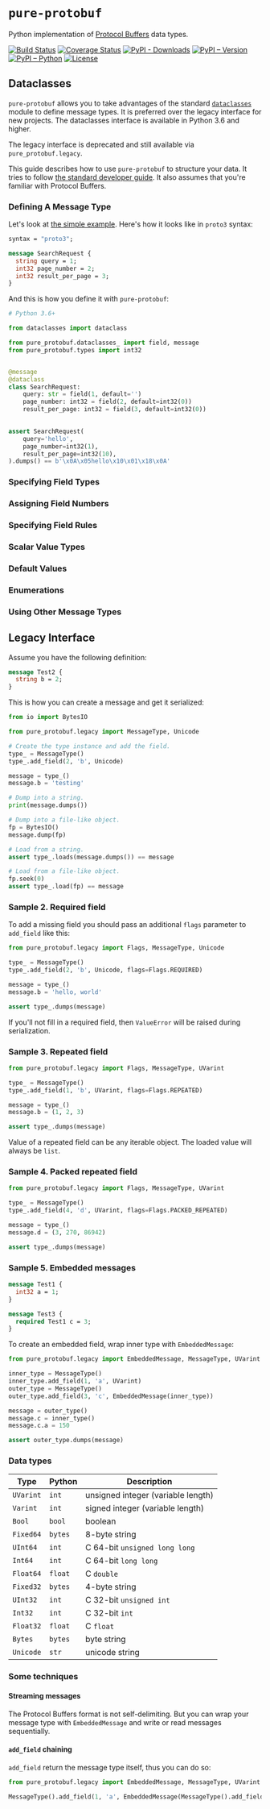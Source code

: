 # `pure-protobuf`

Python implementation of [Protocol Buffers](http://code.google.com/apis/protocolbuffers/docs/encoding.html) data types.

[![Build Status](https://travis-ci.org/eigenein/protobuf.svg?branch=master)](https://travis-ci.org/eigenein/protobuf)
[![Coverage Status](https://coveralls.io/repos/github/eigenein/protobuf/badge.svg?branch=feature%2Fcoveralls)](https://coveralls.io/github/eigenein/protobuf?branch=feature%2Fcoveralls)
[![PyPI - Downloads](https://img.shields.io/pypi/dm/pure-protobuf.svg)](https://pypi.org/project/pure-protobuf/)
[![PyPI – Version](https://img.shields.io/pypi/v/pure-protobuf.svg)](https://pypi.org/project/pure-protobuf/#history)
[![PyPI – Python](https://img.shields.io/pypi/pyversions/pure-protobuf.svg)](https://pypi.org/project/pure-protobuf/#files)
[![License](https://img.shields.io/pypi/l/pure-protobuf.svg)](https://github.com/eigenein/protobuf/blob/master/LICENSE)

## Dataclasses

`pure-protobuf` allows you to take advantages of the standard [`dataclasses`](https://docs.python.org/3/library/dataclasses.html) module to define message types. It is preferred over the legacy interface for new projects. The dataclasses interface is available in Python 3.6 and higher.

The legacy interface is deprecated and still available via `pure_protobuf.legacy`.

This guide describes how to use `pure-protobuf` to structure your data. It tries to follow [the standard developer guide](https://developers.google.com/protocol-buffers/docs/proto3). It also assumes that you're familiar with Protocol Buffers.

### Defining A Message Type

Let's look at [the simple example](https://developers.google.com/protocol-buffers/docs/proto3#simple). Here's how it looks like in `proto3` syntax:

```proto
syntax = "proto3";

message SearchRequest {
  string query = 1;
  int32 page_number = 2;
  int32 result_per_page = 3;
}
```

And this is how you define it with `pure-protobuf`:

```python
# Python 3.6+

from dataclasses import dataclass

from pure_protobuf.dataclasses_ import field, message
from pure_protobuf.types import int32


@message
@dataclass
class SearchRequest:
    query: str = field(1, default='')
    page_number: int32 = field(2, default=int32(0))
    result_per_page: int32 = field(3, default=int32(0))
   

assert SearchRequest(
    query='hello',
    page_number=int32(1),
    result_per_page=int32(10),
).dumps() == b'\x0A\x05hello\x10\x01\x18\x0A'
```

### Specifying Field Types

### Assigning Field Numbers

### Specifying Field Rules

### Scalar Value Types

### Default Values

### Enumerations

### Using Other Message Types

## Legacy Interface

Assume you have the following definition:

```proto
message Test2 {
  string b = 2;
}
```
    
This is how you can create a message and get it serialized:

```python
from io import BytesIO

from pure_protobuf.legacy import MessageType, Unicode

# Create the type instance and add the field.
type_ = MessageType()
type_.add_field(2, 'b', Unicode)

message = type_()
message.b = 'testing'

# Dump into a string.
print(message.dumps())

# Dump into a file-like object.
fp = BytesIO()
message.dump(fp)

# Load from a string.
assert type_.loads(message.dumps()) == message

# Load from a file-like object.
fp.seek(0)
assert type_.load(fp) == message
```

### Sample 2. Required field

To add a missing field you should pass an additional `flags` parameter to `add_field` like this:

```python
from pure_protobuf.legacy import Flags, MessageType, Unicode

type_ = MessageType()
type_.add_field(2, 'b', Unicode, flags=Flags.REQUIRED)

message = type_()
message.b = 'hello, world'

assert type_.dumps(message)
```
    
If you'll not fill in a required field, then `ValueError` will be raised during serialization.

### Sample 3. Repeated field

```python
from pure_protobuf.legacy import Flags, MessageType, UVarint

type_ = MessageType()
type_.add_field(1, 'b', UVarint, flags=Flags.REPEATED)

message = type_()
message.b = (1, 2, 3)

assert type_.dumps(message)
```
    
Value of a repeated field can be any iterable object. The loaded value will always be `list`.

### Sample 4. Packed repeated field

```python
from pure_protobuf.legacy import Flags, MessageType, UVarint

type_ = MessageType()
type_.add_field(4, 'd', UVarint, flags=Flags.PACKED_REPEATED)

message = type_()
message.d = (3, 270, 86942)

assert type_.dumps(message)
```
    
### Sample 5. Embedded messages

```proto
message Test1 {
  int32 a = 1;
}

message Test3 {
  required Test1 c = 3;
}
```
    
To create an embedded field, wrap inner type with `EmbeddedMessage`:

```python
from pure_protobuf.legacy import EmbeddedMessage, MessageType, UVarint

inner_type = MessageType()
inner_type.add_field(1, 'a', UVarint)
outer_type = MessageType()
outer_type.add_field(3, 'c', EmbeddedMessage(inner_type))

message = outer_type()
message.c = inner_type()
message.c.a = 150

assert outer_type.dumps(message)
```
    
### Data types

| Type      | Python  | Description                        |
|-----------|---------|------------------------------------|
| `UVarint` | `int`   | unsigned integer (variable length) |
| `Varint`  | `int`   | signed integer (variable length)   |
| `Bool`    | `bool`  | boolean                            |
| `Fixed64` | `bytes` | 8-byte string                      |
| `UInt64`  | `int`   | C 64-bit `unsigned long long`      |
| `Int64`   | `int`   | C 64-bit `long long`               |
| `Float64` | `float` | C `double`                         |
| `Fixed32` | `bytes` | 4-byte string                      |
| `UInt32`  | `int`   | C 32-bit `unsigned int`            |
| `Int32`   | `int`   | C 32-bit `int`                     |
| `Float32` | `float` | C `float`                          |
| `Bytes`   | `bytes` | byte string                        |
| `Unicode` | `str`   | unicode string                     |

### Some techniques

#### Streaming messages

The Protocol Buffers format is not self-delimiting. But you can wrap your message type with `EmbeddedMessage` and write or read messages sequentially.

#### `add_field` chaining

`add_field` return the message type itself, thus you can do so:

```python
from pure_protobuf.legacy import EmbeddedMessage, MessageType, UVarint

MessageType().add_field(1, 'a', EmbeddedMessage(MessageType().add_field(1, 'a', UVarint)))
```

